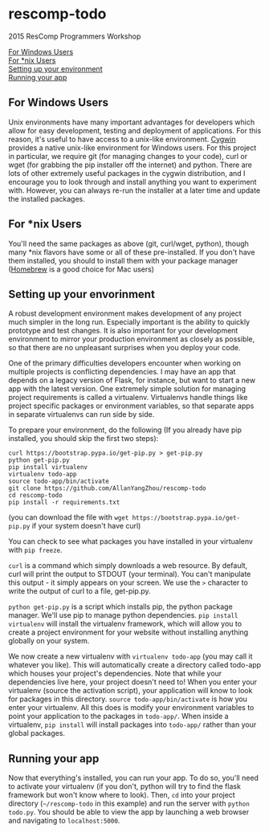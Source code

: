# rescomp-todo
2015 ResComp Programmers Workshop

[For Windows Users](#windows)<br />
[For *nix Users](#unix)<br />
[Setting up your environment](#env)<br />
[Running your app](#running)<br />

<a name="windows"></a>
## For Windows Users

Unix environments have many important advantages for developers which allow for easy development, testing and deployment of applications. For this reason, it's useful to have access to a unix-like environment. [Cygwin](https://www.cygwin.com/) provides a native unix-like environment for Windows users. For this project in particular, we require git (for managing changes to your code), curl or wget (for grabbing the pip installer off the internet) and python. There are lots of other extremely useful packages in the cygwin distribution, and I encourage you to look through and install anything you want to experiment with. However, you can always re-run the installer at a later time and update the installed packages.

<a name="unix"></a>
## For *nix Users
You'll need the same packages as above (git, curl/wget, python), though many *nix flavors have some or all of these pre-installed. If you don't have them installed, you should to install them with your package manager ([Homebrew](http://brew.sh) is a good choice for Mac users)

<a name="env"></a>
## Setting up your envorinment

A robust development environment makes development of any project much simpler in the long run. Especially important is the ability to quickly prototype and test changes. It is also important for your development environment to mirror your production environment as closely as possible, so that there are no unpleasant surprises when you deploy your code.

One of the primary difficulties developers encounter when working on multiple projects is conflicting dependencies. I may have an app that depends on a legacy version of Flask, for instance, but want to start a new app with the latest version. One extremely simple solution for managing project requirements is called a virtualenv. Virtualenvs handle things like project specific packages or environment variables, so that separate apps in separate virtualenvs can run side by side.

To prepare your environment, do the following (If you already have pip installed, you should skip the first two steps):
```
curl https://bootstrap.pypa.io/get-pip.py > get-pip.py
python get-pip.py
pip install virtualenv
virtualenv todo-app
source todo-app/bin/activate
git clone https://github.com/AllanYangZhou/rescomp-todo
cd rescomp-todo
pip install -r requirements.txt
```
 (you can download the file with `wget https://bootstrap.pypa.io/get-pip.py` if your system doesn't have curl)
 
 You can check to see what packages you have installed in your virtualenv with `pip freeze`.

`curl` is a command which simply downloads a web resource. By default, curl will print the output to STDOUT (your terminal). You can't manipulate this output - it simply appears on your screen. We use the `>` character to write the output of curl to a file, get-pip.py.

`python get-pip.py` is a script which installs pip, the python package manager. We'll use pip to manage python dependencies. `pip install virtualenv` will install the virtualenv framework, which will allow you to create a project environment for your website without installing anything globally on your system.

We now create a new virtualenv with `virtualenv todo-app` (you may call it whatever you like). This will automatically create a directory called todo-app which houses your project's dependencies. Note that while your dependencies live here, your project doesn't need to! When you enter your virtualenv (source the activation script), your application will know to look for packages in this directory. `source todo-app/bin/activate` is how you enter your virtualenv. All this does is modify your environment variables to point your application to the packages in `todo-app/`. When inside a virtualenv, `pip install` will install packages into `todo-app/` rather than your global packages.

<a name="running"></a>
## Running your app

Now that everything's installed, you can run your app. To do so, you'll need to activate your virtualenv (if you don't, python will try to find the flask framework but won't know where to look). Then, `cd` into your project directory (`~/rescomp-todo` in this example) and run the server with `python todo.py`. You should be able to view the app by launching a web browser and navigating to `localhost:5000`.
